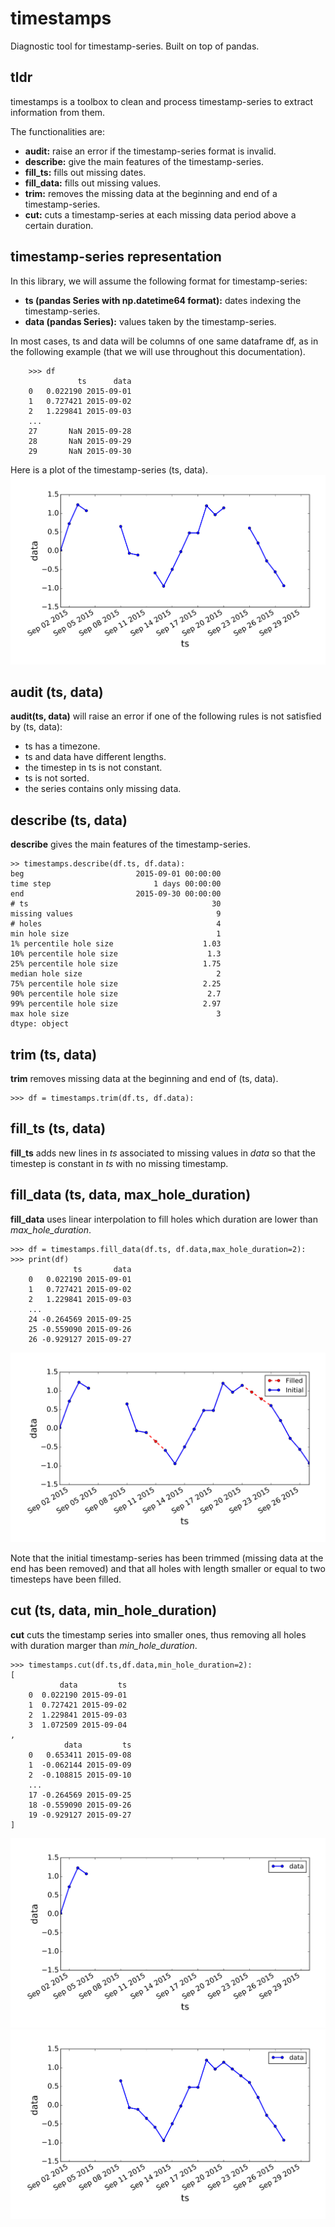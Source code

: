 # timestamps

Diagnostic tool for timestamp-series. Built on top of pandas.

## tldr

timestamps is a toolbox to clean and process timestamp-series to extract information from them.

The functionalities are:

- **audit:** raise an error if the timestamp-series format is invalid.
- **describe:** give the main features of the timestamp-series.
- **fill_ts:** fills out missing dates.
- **fill_data:** fills out missing values.
- **trim:** removes the missing data at the beginning and end of a timestamp-series.
- **cut:** cuts a timestamp-series at each missing data period above a certain duration.

## timestamp-series representation

In this library, we will assume the following format for timestamp-series: 

- **ts (pandas Series with np.datetime64 format):** dates indexing the timestamp-series.
- **data (pandas Series):** values taken by the timestamp-series.

In most cases, ts and data will be columns of one same dataframe df, as in the following example (that we will use throughout this documentation).
 
 
		>>> df
	               ts      data
		0   0.022190 2015-09-01
		1   0.727421 2015-09-02
		2   1.229841 2015-09-03
		...
		27       NaN 2015-09-28
		28       NaN 2015-09-29
		29       NaN 2015-09-30		


Here is a plot of the timestamp-series (ts, data).		
![](./images/plot_fake_timeseries.svg?raw=true)

## audit (ts, data)

**audit(ts, data)** will raise an error if one of the following rules is not satisfied by (ts, data):

- ts has a timezone.
- ts and data have different lengths.
- the timestep in ts is not constant.
- ts is not sorted.
- the series contains only missing data.

## describe (ts, data)

**describe** gives the main features of the timestamp-series.


	>> timestamps.describe(df.ts, df.data):
	beg                         2015-09-01 00:00:00
	time step                       1 days 00:00:00
	end                         2015-09-30 00:00:00
	# ts                                         30
	missing values                                9
	# holes                                       4
	min hole size                                 1
	1% percentile hole size                    1.03
	10% percentile hole size                    1.3
	25% percentile hole size                   1.75
	median hole size                              2
	75% percentile hole size                   2.25
	90% percentile hole size                    2.7
	99% percentile hole size                   2.97
	max hole size                                 3
	dtype: object


## trim (ts, data)

**trim** removes missing data at the beginning and end of (ts, data).

	>>> df = timestamps.trim(df.ts, df.data):
		
## fill_ts (ts, data)

**fill_ts** adds new lines in *ts* associated to missing values in *data* so that the timestep is constant in *ts* with no missing timestamp.

## fill_data (ts, data, max\_hole\_duration)

**fill_data** uses linear interpolation to fill holes which duration are lower than *max\_hole\_duration*.

	>>> df = timestamps.fill_data(df.ts, df.data,max_hole_duration=2):
	>>> print(df)
                  ts       data
		0   0.022190 2015-09-01
		1   0.727421 2015-09-02
		2   1.229841 2015-09-03
		...
		24 -0.264569 2015-09-25
		25 -0.559090 2015-09-26
		26 -0.929127 2015-09-27


![timeseries aftershave](./images/plot_fake_timeseries_aftershave.svg?raw=true "timeseries aftershave")

Note that the initial timestamp-series has been trimmed (missing data at the end has been removed) and that all holes with length smaller or equal to two timesteps have been filled.

## cut (ts, data, min\_hole\_duration)

**cut** cuts the timestamp series into smaller ones, thus removing all holes with duration marger than *min\_hole\_duration*.

	>>> timestamps.cut(df.ts,df.data,min_hole_duration=2):
	[
	           data         ts
		0  0.022190 2015-09-01
		1  0.727421 2015-09-02
		2  1.229841 2015-09-03
		3  1.072509 2015-09-04
	,
		        data         ts
		0   0.653411 2015-09-08
		1  -0.062144 2015-09-09
		2  -0.108815 2015-09-10
		...
		17 -0.264569 2015-09-25
		18 -0.559090 2015-09-26
		19 -0.929127 2015-09-27
	]
	

![](./images/plot_fake_timeseries_cut1.svg)
![](./images/plot_fake_timeseries_cut2.svg)
